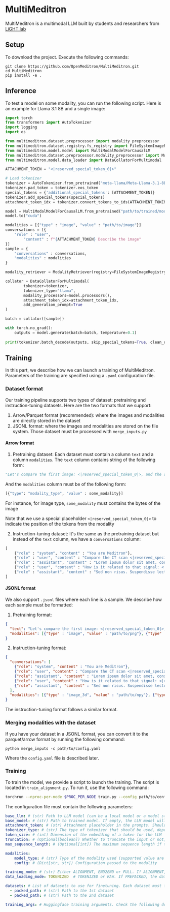 # MultiMeditron

MultiMeditron is a multimodal LLM built by students and researchers from [LiGHT lab](https://www.light-laboratory.org/) 

## Setup

To download the project. Execute the following commands:

```
git clone https://github.com/OpenMeditron/MultiMeditron.git
cd MultiMeditron
pip install -e .
```

## Inference

To test a model on some modality, you can run the following script. Here is an example for Llama 3.1 8B and a single image:

```py
import torch
from transformers import AutoTokenizer 
import logging
import os

from multimeditron.dataset.preprocessor import modality_preprocessor
from multimeditron.dataset.registry.fs_registry import FileSystemImageRegistry
from multimeditron.model.model import MultiModalModelForCausalLM 
from multimeditron.dataset.preprocessor.modality_preprocessor import ModalityRetriever, SamplePreprocessor
from multimeditron.model.data_loader import DataCollatorForMultimodal

ATTACHMENT_TOKEN = "<|reserved_special_token_0|>"

# Load tokenizer
tokenizer = AutoTokenizer.from_pretrained("meta-llama/Meta-Llama-3.1-8B-Instruct", dtype=torch.bfloat16)
tokenizer.pad_token = tokenizer.eos_token
special_tokens = {'additional_special_tokens': [ATTACHMENT_TOKEN]}
tokenizer.add_special_tokens(special_tokens)
attachment_token_idx = tokenizer.convert_tokens_to_ids(ATTACHMENT_TOKEN)

model = MultiModalModelForCausalLM.from_pretrained("path/to/trained/model")
model.to("cuda")

modalities = [{"type" : "image", "value" : "path/to/image"}]
conversations = [{
    "role" : "user",
        "content" : f"{ATTACHMENT_TOKEN} Describe the image"
}]
sample = {
    "conversations" : conversations,
    "modalities" : modalities
}

modality_retriever = ModalityRetriever(registry=FileSystemImageRegistry(base_path=os.getcwd()))

collator = DataCollatorForMultimodal(
        tokenizer=tokenizer,
        tokenizer_type="llama",
        modality_processors=model.processors(), 
        attachment_token_idx=attachment_token_idx,
        add_generation_prompt=True
)

batch = collator([sample])

with torch.no_grad():
	outputs = model.generate(batch=batch, temperature=0.1)
 
print(tokenizer.batch_decode(outputs, skip_special_tokens=True, clean_up_tokenization_spaces=True)[0])
```

## Training

In this part, we describe how we can launch a training of MultiMeditron. Parameters of the training are specified using a `.yaml` configuration file.


### Dataset format

Our training pipeline supports two types of dataset: pretraining and instruction-tuning datasets. Here are the two formats that we support:

1. Arrow/Parquet format (recommended): where the images and modalities are directly stored in the dataset
2. JSONL format: where the images and modalities are stored on the file system. Those dataset must be processed with `merge_inputs.py`

#### Arrow format

1. Pretraining dataset: Each dataset must contain a column `text` and a column `modalities`. The `text` column contains string of the following form:

```py
"Let's compare the first image: <|reserved_special_token_0|>, and the second 3D image: <|reserved_special_token_0|>"
```
And the `modalities` column must be of the following form:

```py
[{"type": "modality_type", "value" : some_modality}]
```

For instance, for image type, `some_modality` must contains the bytes of the image

Note that we use a special placeholder `<|reserved_special_token_0|>` to indicate the position of the tokens from the modality

2. Instruction-tuning dataset: It's the same as the pretraining dataset but instead of the `text` column, we have a `conversations` column:

```py
[
    {"role" : "system", "content" : "You are Meditron"},
    {"role" : "user", "content" : "Compare the CT scan <|reserved_special_token_0|> with the image <|reserved_special_token_0|>."},
    {"role" : "assistant", "content" : "Lorem ipsum dolor sit amet, consectetur adipiscing elit."},
    {"role" : "user", "content" : "How is it related to that signal: <|reserved_special_token_0|>?"},
    {"role" : "assistant", "content" : "Sed non risus. Suspendisse lectus tortor, dignissim sit amet, adipiscing nec, ultricies sed, dolor."}
]
```

#### JSONL format

We also support `.jsonl` files where each line is a sample. We describe how each sample must be formatted:

1. Pretraining format:
```json
{
  "text": "Let's compare the first image: <|reserved_special_token_0|>, and the second 3D image: <|reserved_special_token_0|>",
  "modalities": [{"type" : "image", "value" : "path/to/png"}, {"type" : "image_3d", "value" : "path/to/npy"}]
}
```

2. Instruction-tuning format:
```json
{
  "conversations": [
    {"role": "system", "content" : "You are Meditron"},
    {"role": "user", "content" : "Compare the CT scan <|reserved_special_token_0|> with the image <|reserved_special_token_0|>."},
    {"role": "assistant", "content" : "Lorem ipsum dolor sit amet, consectetur adipiscing elit."},
    {"role": "user", "content" : "How is it related to that signal: <|reserved_special_token_0|>?"},
    {"role": "assistant", "content" : "Sed non risus. Suspendisse lectus tortor, dignissim sit amet, adipiscing nec, ultricies sed, dolor."}
  ],
  "modalities": [{"type" : "image_3d", "value" : "path/to/npy"}, {"type" : "image", "value" : "path/to/png"}, {"type" : "signal", "value" : "path/to/npy"}]
}
```

The instruction-tuning format follows a similar format.

### Merging modalities with the dataset

If you have your dataset in a JSONL format, you can convert it to the parquet/arrow format by running the following command:
```
python merge_inputs -c path/to/config.yaml
```

Where the `config.yaml` file is described later.


### Training

To train the model, we provide a script to launch the training. The script is located in `train_alignment.py`. To run it, use the following command:

```bash
torchrun --nproc-per-node $PROC_PER_NODE train.py --config path/to/config.yaml
```

The configuration file must contain the following parameters:

```yaml
base_llm: # (str) Path to LLM model (can be a local model or a model stored on huggingface)
base_model: # (str) Path to trained model. If empty, the LLM model will be initialized to the weights of base_llm, the CLIP are initialized to their default values and projections are initialized randomly
attachment_token: # (str) Attachment placeholder in the prompts. Should be <|reserved_special_token_0|>
tokenizer_type: # (str) The type of tokenizer that should be used, depends on the model (supported values are llama and apertus)
token_size: # (int) Dimension of the embedding of a token for the LLM
truncation: # (Optional[boolean]) Whether to truncate the input or not, default to false
max_sequence_length: # (Optional[int]) The maximum sequence length if truncation is enabled

modalities:
    model_type: # (str) Type of the modality used (supported value are meditron_clip, meditron_pe or moe_meditron_clip)
    config: # (Dict[str, str]) Configuration passed to the modality

training_mode: # (str) Either ALIGNMENT, END2END or FULL. If ALIGNMENT, this will train the projection layer while freezing every other weights. If END2END, this will train the LLM+Projection while freezing every other weights. If FULL, this will train all the model at the same time
data_loading_mode: TOKENIZED  # TOKENIZED or RAW. If PREPACKED, the dataset will be loaded from the packed dataset. If RAW, the dataset will be loaded from the raw dataset. The packing is done using the pack_dataset.py script.

datasets: # List of datasets to use for finetuning. Each dataset must follow the format described in the README.md
  - packed_path: # (str) Path to the 1st dataset
  - packed_path: # (str) Path to the 2nd dataset

training_args: # Huggingface training arguments. Check the following documentation for more informations: https://huggingface.co/docs/transformers/main_classes/trainer#transformers.TrainingArguments


